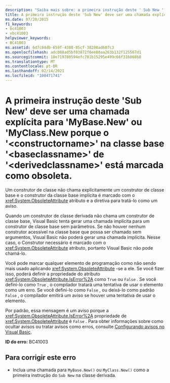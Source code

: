```yaml
---
description: "Saiba mais sobre: a primeira instrução deste ' Sub New ' deve ser uma chamada explícita para ' MyBase. New ' ou ' MyClass. New ' porque o ' <constructorname> ' na classe base ' ' <baseclassname> de ' <derivedclassname> ' está marcado como obsoleto."
title: A primeira instrução deste 'Sub New' deve ser uma chamada explícita para 'MyBase.New' ou 'MyClass.New porque o '<constructorname>' na classe base '<baseclassname>' de '<derivedclassname>' está marcada como obsoleta.
ms.date: 07/20/2015
f1_keywords:
- bc41003
- vbc41003
helpviewer_keywords:
- BC41003
ms.assetid: 6d7c84db-659f-4388-85cf-38208ad607c3
ms.openlocfilehash: adc088ad5bf03872f6ee80aa263b132f125567d1
ms.sourcegitcommit: 10e719780594efc781b15295e499c66f316068b8
ms.translationtype: MT
ms.contentlocale: pt-BR
ms.lasthandoff: 02/14/2021
ms.locfileid: "100471741"
---
```

# <a name="first-statement-of-this-sub-new-should-be-an-explicit-call-to-mybasenew-or-myclassnew-because-the-constructorname-in-the-base-class-baseclassname-of-derivedclassname-is-marked-obsolete"></a>A primeira instrução deste 'Sub New' deve ser uma chamada explícita para 'MyBase.New' ou 'MyClass.New porque o '\<constructorname>' na classe base '\<baseclassname>' de '\<derivedclassname>' está marcada como obsoleta.

Um construtor de classe não chama explicitamente um construtor de classe base e o construtor da classe base implícita é marcado com o <xref:System.ObsoleteAttribute> atributo e a diretiva para tratá-lo como um aviso.  
  
 Quando um construtor de classe derivada não chama um construtor de classe base, Visual Basic tenta gerar uma chamada implícita para um construtor de classe base sem parâmetros. Se não houver nenhum construtor acessível na classe base que possa ser chamado sem argumentos, Visual Basic não poderá gerar uma chamada implícita. Nesse caso, o Construtor necessário é marcado com o <xref:System.ObsoleteAttribute> atributo, portanto Visual Basic não pode chamá-lo.  
  
 Você pode marcar qualquer elemento de programação como não sendo mais usado aplicando <xref:System.ObsoleteAttribute> -se a ele. Se você fizer isso, poderá definir a propriedade do atributo <xref:System.ObsoleteAttribute.IsError%2A> como `True` ou `False` . Se você defini-lo como `True` , o compilador tratará uma tentativa de usar o elemento como um erro. Se você defini-lo como `False` , ou deixá-lo como padrão `False` , o compilador emitirá um aviso se houver uma tentativa de usar o elemento.  
  
 Por padrão, essa mensagem é um aviso porque a <xref:System.ObsoleteAttribute.IsError%2A> propriedade de <xref:System.ObsoleteAttribute> é `False` . Para obter informações sobre como ocultar avisos ou tratar avisos como erros, consulte [Configurando avisos no Visual Basic](/visualstudio/ide/configuring-warnings-in-visual-basic).  
  
 **ID do erro:** BC41003  
  
## <a name="to-correct-this-error"></a>Para corrigir este erro  
  
- Inclua uma chamada para `MyBase.New()` ou `MyClass.New()` como a primeira instrução do `Sub New` na classe derivada.

